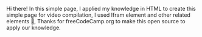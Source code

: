 Hi there! In this simple page, I applied my knowledge in HTML to create this simple page for video compilation,
I used Ifram element and other related elements 🥰, Thanks for freeCodeCamp.org to make this open source to apply our knowledge.

